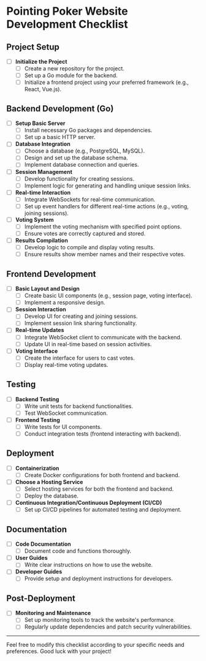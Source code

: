 # Pointing Poker Website Development Checklist

## Project Setup
- [ ] **Initialize the Project**
  - [ ] Create a new repository for the project.
  - [ ] Set up a Go module for the backend.
  - [ ] Initialize a frontend project using your preferred framework (e.g., React, Vue.js).

## Backend Development (Go)
- [ ] **Setup Basic Server**
  - [ ] Install necessary Go packages and dependencies.
  - [ ] Set up a basic HTTP server.
- [ ] **Database Integration**
  - [ ] Choose a database (e.g., PostgreSQL, MySQL).
  - [ ] Design and set up the database schema.
  - [ ] Implement database connection and queries.
- [ ] **Session Management**
  - [ ] Develop functionality for creating sessions.
  - [ ] Implement logic for generating and handling unique session links.
- [ ] **Real-time Interaction**
  - [ ] Integrate WebSockets for real-time communication.
  - [ ] Set up event handlers for different real-time actions (e.g., voting, joining sessions).
- [ ] **Voting System**
  - [ ] Implement the voting mechanism with specified point options.
  - [ ] Ensure votes are correctly captured and stored.
- [ ] **Results Compilation**
  - [ ] Develop logic to compile and display voting results.
  - [ ] Ensure results show member names and their respective votes.

## Frontend Development
- [ ] **Basic Layout and Design**
  - [ ] Create basic UI components (e.g., session page, voting interface).
  - [ ] Implement a responsive design.
- [ ] **Session Interaction**
  - [ ] Develop UI for creating and joining sessions.
  - [ ] Implement session link sharing functionality.
- [ ] **Real-time Updates**
  - [ ] Integrate WebSocket client to communicate with the backend.
  - [ ] Update UI in real-time based on session activities.
- [ ] **Voting Interface**
  - [ ] Create the interface for users to cast votes.
  - [ ] Display real-time voting updates.

## Testing
- [ ] **Backend Testing**
  - [ ] Write unit tests for backend functionalities.
  - [ ] Test WebSocket communication.
- [ ] **Frontend Testing**
  - [ ] Write tests for UI components.
  - [ ] Conduct integration tests (frontend interacting with backend).

## Deployment
- [ ] **Containerization**
  - [ ] Create Docker configurations for both frontend and backend.
- [ ] **Choose a Hosting Service**
  - [ ] Select hosting services for both the frontend and backend.
  - [ ] Deploy the database.
- [ ] **Continuous Integration/Continuous Deployment (CI/CD)**
  - [ ] Set up CI/CD pipelines for automated testing and deployment.

## Documentation
- [ ] **Code Documentation**
  - [ ] Document code and functions thoroughly.
- [ ] **User Guides**
  - [ ] Write clear instructions on how to use the website.
- [ ] **Developer Guides**
  - [ ] Provide setup and deployment instructions for developers.

## Post-Deployment
- [ ] **Monitoring and Maintenance**
  - [ ] Set up monitoring tools to track the website's performance.
  - [ ] Regularly update dependencies and patch security vulnerabilities.

---

Feel free to modify this checklist according to your specific needs and preferences. Good luck with your project!